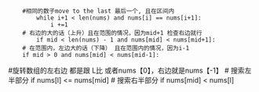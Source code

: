         #相同的数子move to the last 最后一个, 且在区间内
            while i+1 < len(nums) and nums[i] == nums[i+1]:
                i +=1
        # 右边的大的话（上升）且在范围的情况，因为mid+1 检查右边就行
            if mid < len(nums) - 1 and nums[mid] < nums[mid+1]:
        # 在范围内，左边大的话（下降） 且在范围内的情况，因为i-1
        if mid > 0 and nums[mid] < nums[mid-1]:

#旋转数组的左右边 都是跟  L比 或者nums【0】，右边就是nums【-1】
        # 搜索左半部分
        if nums[l] <= nums[mid]
        # 搜索右半部分
        if nums[mid] < nums[l]
